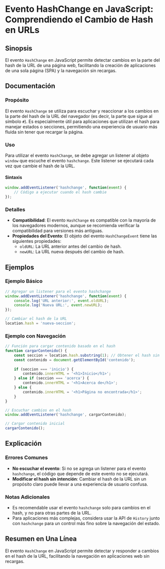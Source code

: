 <!--
Meta Description: # Evento HashChange en JavaScript: Comprendiendo el Cambio de Hash en URLs ## Sinopsis El evento `HashChange` en JavaScript permite detectar cambios e...
Meta Keywords: hash, evento, hashchange, para, url
-->

# Evento HashChange en JavaScript: Comprendiendo el Cambio de Hash en URLs

## Sinopsis
El evento `HashChange` en JavaScript permite detectar cambios en la parte del hash de la URL de una página web, facilitando la creación de aplicaciones de una sola página (SPA) y la navegación sin recargas.

## Documentación

### Propósito
El evento `HashChange` se utiliza para escuchar y reaccionar a los cambios en la parte del hash de la URL del navegador (es decir, la parte que sigue al símbolo `#`). Es especialmente útil para aplicaciones que utilizan el hash para manejar estados o secciones, permitiendo una experiencia de usuario más fluida sin tener que recargar la página.

### Uso
Para utilizar el evento `HashChange`, se debe agregar un listener al objeto `window` que escuche el evento `hashchange`. Este listener se ejecutará cada vez que cambie el hash de la URL.

#### Sintaxis
```javascript
window.addEventListener('hashchange', function(event) {
    // Código a ejecutar cuando el hash cambie
});
```

### Detalles
- **Compatibilidad**: El evento `HashChange` es compatible con la mayoría de los navegadores modernos, aunque se recomienda verificar la compatibilidad para versiones más antiguas.
- **Propiedades del Evento**: El objeto del evento `HashChangeEvent` tiene las siguientes propiedades:
  - `oldURL`: La URL anterior antes del cambio de hash.
  - `newURL`: La URL nueva después del cambio de hash.

## Ejemplos

### Ejemplo Básico
```javascript
// Agregar un listener para el evento hashchange
window.addEventListener('hashchange', function(event) {
    console.log('URL anterior:', event.oldURL);
    console.log('Nueva URL:', event.newURL);
});

// Cambiar el hash de la URL
location.hash = 'nueva-seccion';
```

### Ejemplo con Navegación
```javascript
// Función para cargar contenido basado en el hash
function cargarContenido() {
    const seccion = location.hash.substring(1); // Obtener el hash sin el '#'
    const contenido = document.getElementById('contenido');
    
    if (seccion === 'inicio') {
        contenido.innerHTML = '<h1>Inicio</h1>';
    } else if (seccion === 'acerca') {
        contenido.innerHTML = '<h1>Acerca de</h1>';
    } else {
        contenido.innerHTML = '<h1>Página no encontrada</h1>';
    }
}

// Escuchar cambios en el hash
window.addEventListener('hashchange', cargarContenido);

// Cargar contenido inicial
cargarContenido();
```

## Explicación

### Errores Comunes
- **No escuchar el evento**: Si no se agrega un listener para el evento `hashchange`, el código que depende de este evento no se ejecutará.
- **Modificar el hash sin intención**: Cambiar el hash de la URL sin un propósito claro puede llevar a una experiencia de usuario confusa.

### Notas Adicionales
- Es recomendable usar el evento `hashchange` solo para cambios en el hash, y no para otras partes de la URL.
- Para aplicaciones más complejas, considera usar la API de `History` junto con `hashchange` para un control más fino sobre la navegación del estado.

## Resumen en Una Línea
El evento `HashChange` en JavaScript permite detectar y responder a cambios en el hash de la URL, facilitando la navegación en aplicaciones web sin recargas.